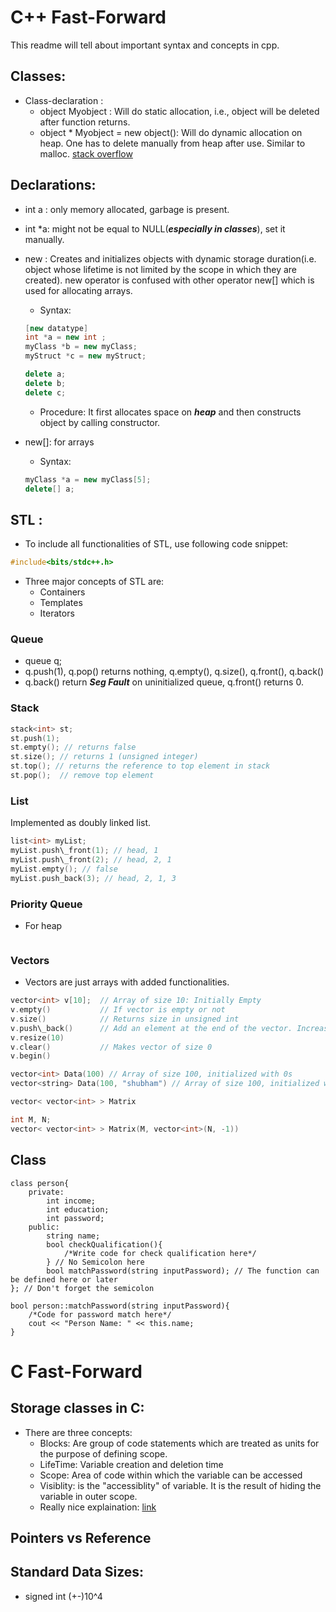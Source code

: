 # C++ Fast-Forward
This readme will tell about important syntax and concepts in cpp.

## Classes: 
* Class-declaration : 
	- object Myobject : Will do static allocation, i.e., object will be deleted after function returns. 
	- object * Myobject = new object(): Will do dynamic allocation on heap. One has to delete manually from heap after use. Similar to malloc. [stack overflow](http://stackoverflow.com/questions/22146094/why-should-i-use-a-pointer-rather-than-the-object-itself)

## Declarations: 
* int a : only memory allocated, garbage is present. 
* int \*a: might not be equal to NULL(***especially in classes***), set it manually. 
* new : Creates and initializes objects with dynamic storage duration(i.e. object whose lifetime is not limited by the scope in which they are created). new operator is confused with other operator new[] which is used for allocating arrays.
	- Syntax: 
	```cpp
	[new datatype]
	int *a = new int ;
	myClass *b = new myClass;
	myStruct *c = new myStruct;

	delete a;
	delete b;
	delete c;
	```
	- Procedure: It first allocates space on ***heap*** and then constructs object by calling constructor.

* new[]: for arrays
	- Syntax: 
	```cpp
	myClass *a = new myClass[5];
	delete[] a;
	```

## STL : 
- To include all functionalities of STL, use following code snippet:
```cpp
#include<bits/stdc++.h>
```
- Three major concepts of STL are:
	* Containers
	* Templates
	* Iterators

### Queue
- queue<int> q;
- q.push(1), q.pop() returns nothing, q.empty(), q.size(), q.front(), q.back()
- q.back() return ***Seg Fault*** on uninitialized queue, q.front() returns 0. 

### Stack
```cpp
stack<int> st;
st.push(1);
st.empty(); // returns false 
st.size(); // returns 1 (unsigned integer)
st.top(); // returns the reference to top element in stack
st.pop();  // remove top element
```


### List
Implemented as doubly linked list.
```cpp
list<int> myList;
myList.push\_front(1); // head, 1
myList.push\_front(2); // head, 2, 1 
myList.empty(); // false
myList.push_back(3); // head, 2, 1, 3 
```
### Priority Queue
- For heap
```cpp

```

### Vectors
- Vectors are just arrays with added functionalities.

```cpp 
vector<int> v[10];	// Array of size 10: Initially Empty
v.empty()			// If vector is empty or not
v.size()			// Returns size in unsigned int
v.push\_back()		// Add an element at the end of the vector. Increase size by one 
v.resize(10) 
v.clear()			// Makes vector of size 0
v.begin()

vector<int> Data(100) // Array of size 100, initialized with 0s
vector<string> Data(100, "shubham") // Array of size 100, initialized with "shubham"

vector< vector<int> > Matrix

int M, N;
vector< vector<int> > Matrix(M, vector<int>(N, -1))
```
## Class
```cp
class person{
	private:
		int income;
		int education;
		int password;
	public:
		string name;
		bool checkQualification(){
			/*Write code for check qualification here*/
		} // No Semicolon here
		bool matchPassword(string inputPassword); // The function can be defined here or later
}; // Don't forget the semicolon

bool person::matchPassword(string inputPassword){
	/*Code for password match here*/	
	cout << "Person Name: " << this.name;
}
```

# C Fast-Forward

## Storage classes in C: 
- There are three concepts:
	- Blocks: Are group of code statements which are treated as units for the purpose of defining scope.
	- LifeTime: Variable creation and deletion time
	- Scope: Area of code within which the variable can be accessed
	- Visiblity: is the "accessiblity" of variable. It is the result of hiding the variable in outer scope.
	- Really nice explaination: [link](http://opensourceforu.com/2011/10/joy-of-programming-scope-lifetime-and-visibility-in-c/)

## Pointers vs Reference
## Standard Data Sizes: 
- signed int (+-)10^4
